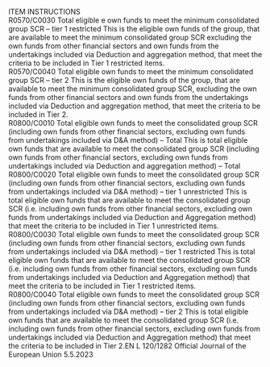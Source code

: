  
ITEM  INSTRUCTIONS  
R0570/C0030  Total eligible e own funds to 
meet the minimum 
consolidated group SCR – 
tier 1 restricted  This is the eligible own funds of the group, that are available to meet the minimum 
consolidated group SCR excluding the own funds from other financial sectors and 
own funds from the undertakings included via Deduction and aggregation method, 
that meet the criteria to be included in Tier 1 restricted items.  
R0570/C0040  Total eligible own funds to 
meet the minimum 
consolidated group SCR – 
tier 2  This is the eligible own funds of the group, that are available to meet the minimum 
consolidated group SCR, excluding the own funds from other financial sectors and 
own funds from the undertakings included via Deduction and aggregation method, 
that meet the criteria to be included in Tier 2.  
R0800/C0010  Total eligible own funds to 
meet the consolidated group 
SCR (including own funds 
from other financial sectors, 
excluding own funds from 
undertakings included via 
D&A method) – Total  This is total eligible own funds that are available to meet the consolidated group 
SCR (including own funds from other financial sectors, excluding own funds from 
undertakings included via Deduction and aggregation method) – Total  
R0800/C0020  Total eligible own funds to 
meet the consolidated group 
SCR (including own funds 
from other financial sectors, 
excluding own funds from 
undertakings included via 
D&A method) – tier 1 
unrestricted  This is total eligible own funds that are available to meet the consolidated group 
SCR (i.e. including own funds from other financial sectors, excluding own funds 
from undertakings included via Deduction and Aggregation method) that meet the 
criteria to be included in Tier 1 unrestricted items.  
R0800/C0030  Total eligible own funds to 
meet the consolidated group 
SCR (including own funds 
from other financial sectors, 
excluding own funds from 
undertakings included via 
D&A method) – tier 1 
restricted  This is total eligible own funds that are available to meet the consolidated group 
SCR (i.e. including own funds from other financial sectors, excluding own funds 
from undertakings included via Deduction and Aggregation method) that meet the 
criteria to be included in Tier 1 restricted items.  
R0800/C0040  Total eligible own funds to 
meet the consolidated group 
SCR (including own funds 
from other financial sectors, 
excluding own funds from 
undertakings included via 
D&A method) – tier 2  This is total eligible own funds that are available to meet the consolidated group 
SCR (i.e. including own funds from other financial sectors, excluding own funds 
from undertakings included via Deduction and Aggregation method) that meet the 
criteria to be included in Tier 2.EN  L 120/1282 Official Journal of the European Union 5.5.2023